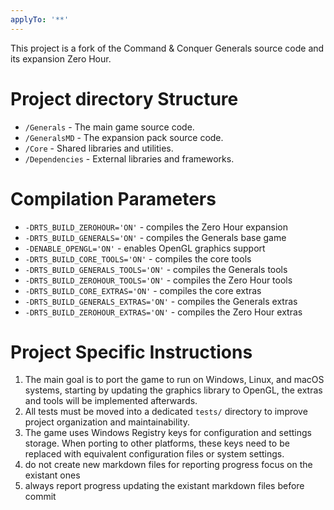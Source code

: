 ```yaml
---
applyTo: '**'
---
```

This project is a fork of the Command & Conquer Generals source code and its expansion Zero Hour.

# Project directory Structure
- `/Generals` - The main game source code.
- `/GeneralsMD` - The expansion pack source code.
- `/Core` - Shared libraries and utilities.
- `/Dependencies` - External libraries and frameworks.

# Compilation Parameters
- `-DRTS_BUILD_ZEROHOUR='ON'` - compiles the Zero Hour expansion
- `-DRTS_BUILD_GENERALS='ON'` - compiles the Generals base game
- `-DENABLE_OPENGL='ON'` - enables OpenGL graphics support
- `-DRTS_BUILD_CORE_TOOLS='ON'` - compiles the core tools
- `-DRTS_BUILD_GENERALS_TOOLS='ON'` - compiles the Generals tools
- `-DRTS_BUILD_ZEROHOUR_TOOLS='ON'` - compiles the Zero Hour tools
- `-DRTS_BUILD_CORE_EXTRAS='ON'` - compiles the core extras
- `-DRTS_BUILD_GENERALS_EXTRAS='ON'` - compiles the Generals extras
- `-DRTS_BUILD_ZEROHOUR_EXTRAS='ON'` - compiles the Zero Hour extras

# Project Specific Instructions
1. The main goal is to port the game to run on Windows, Linux, and macOS systems, starting by updating the graphics library to OpenGL, the extras and tools will be implemented afterwards.
2. All tests must be moved into a dedicated `tests/` directory to improve project organization and maintainability.
3. The game uses Windows Registry keys for configuration and settings storage. When porting to other platforms, these keys need to be replaced with equivalent configuration files or system settings.
4. do not create new markdown files for reporting progress focus on the existant ones
5. always report progress updating the existant markdown files before commit